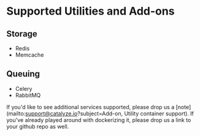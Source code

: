 # Supported Utilities and Add-ons

## Storage

- Redis
- Memcache

## Queuing
- Celery
- RabbitMQ

If you'd like to see additional services supported, please drop us a [note](mailto:support@catalyze.io?subject=Add-on, Utility container support). If you've already played around with dockerizing it, please drop us a link to your github repo as well.
